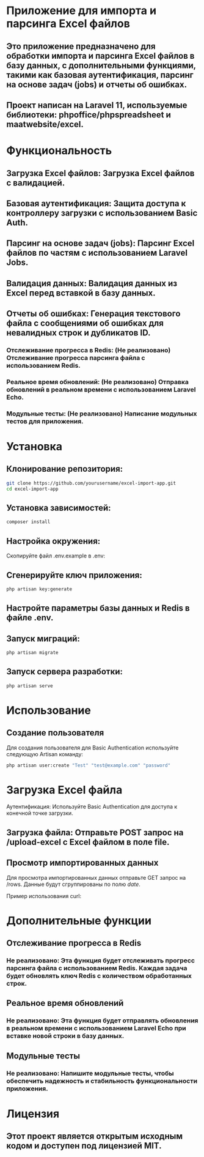 # Приложение для импорта и парсинга Excel файлов

## Это приложение предназначено для обработки импорта и парсинга Excel файлов в базу данных, с дополнительными функциями, такими как базовая аутентификация, парсинг на основе задач (jobs) и отчеты об ошибках. 
## Проект написан на Laravel 11, используемые библиотеки: phpoffice/phpspreadsheet и maatwebsite/excel.

# Функциональность
## Загрузка Excel файлов: Загрузка Excel файлов с валидацией.

## Базовая аутентификация: Защита доступа к контроллеру загрузки с использованием Basic Auth.

## Парсинг на основе задач (jobs): Парсинг Excel файлов по частям с использованием Laravel Jobs.

## Валидация данных: Валидация данных из Excel перед вставкой в базу данных.

## Отчеты об ошибках: Генерация текстового файла с сообщениями об ошибках для невалидных строк и дубликатов ID.

### Отслеживание прогресса в Redis: (Не реализовано) Отслеживание прогресса парсинга файла с использованием Redis.

### Реальное время обновлений: (Не реализовано) Отправка обновлений в реальном времени с использованием Laravel Echo.

### Модульные тесты: (Не реализовано) Написание модульных тестов для приложения.

# Установка
## Клонирование репозитория:

```bash
git clone https://github.com/yourusername/excel-import-app.git
cd excel-import-app
```

## Установка зависимостей:

```bash
composer install
```

## Настройка окружения:

Скопируйте файл .env.example в .env:

## Сгенерируйте ключ приложения:

```bash
php artisan key:generate
```

## Настройте параметры базы данных и Redis в файле .env.

## Запуск миграций:

```bash
php artisan migrate
```

## Запуск сервера разработки:

```bash
php artisan serve
```

# Использование
## Создание пользователя
Для создания пользователя для Basic Authentication используйте следующую Artisan команду:

```bash
php artisan user:create "Test" "test@example.com" "password"
```

# Загрузка Excel файла
Аутентификация: Используйте Basic Authentication для доступа к конечной точке загрузки.

## Загрузка файла: Отправьте POST запрос на /upload-excel с Excel файлом в поле file.

## Просмотр импортированных данных
Для просмотра импортированных данных отправьте GET запрос на /rows. Данные будут сгруппированы по полю *date*.

Пример использования curl:

# Дополнительные функции
## Отслеживание прогресса в Redis
### Не реализовано: Эта функция будет отслеживать прогресс парсинга файла с использованием Redis. Каждая задача будет обновлять ключ Redis с количеством обработанных строк.

## Реальное время обновлений
### Не реализовано: Эта функция будет отправлять обновления в реальном времени с использованием Laravel Echo при вставке новой строки в базу данных.

## Модульные тесты
### Не реализовано: Напишите модульные тесты, чтобы обеспечить надежность и стабильность функциональности приложения.

# Лицензия
## Этот проект является открытым исходным кодом и доступен под лицензией MIT.

